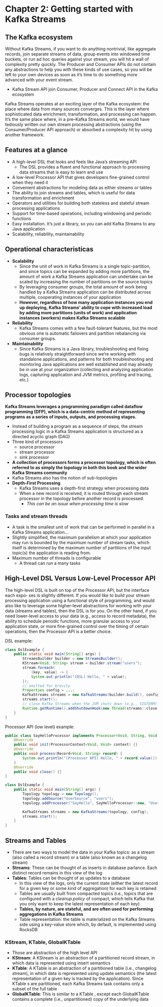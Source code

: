 # Chapter 2: Getting started with Kafka Streams

## The Kafka ecosystem

Without Kafka Streams, if you want to do anything nontrivial, like aggregate records, join separate
streams of data, group events into windowed time buckets, or run ad hoc queries against your stream, you will hit a wall of complexity pretty quickly.
The Producer and Consumer APIs do not contain any abstractions to help you with these kinds of use cases, so you will be left to your own devices as soon as it’s time to do something more advanced with your event stream.

- Kafka Stream API join Consumer, Producer and Connect API in the Kafka ecosystem

Kafka Streams operates at an exciting layer of the Kafka ecosystem: the place where data from many sources converges.
This is the layer where sophisticated data enrichment, transformation, and processing can happen.
It’s the same place where, in a pre–Kafka Streams world, we would have tediously written our own stream processing abstractions (using the Consumer/Producer API approach) or absorbed a complexity hit by using another framework.

## Features at a glance

- A high-level DSL that looks and feels like Java’s streaming API
    - The DSL provides a fluent and functional approach to processing data streams that is easy to learn and use
- A low-level Processor API that gives developers fine-grained control when they need it
- Convenient abstractions for modeling data as either streams or tables
- The ability to join streams and tables, which is useful for data transformation and enrichment
- Operators and utilities for building both stateless and stateful stream processing applications
- Support for time-based operations, including windowing and periodic functions
- Easy installation. It’s just a library, so you can add Kafka Streams to any Java application
- Scalability, reliability, maintainability

## Operational characteristicas

- **Scalability**
    - Since the unit of work in Kafka Streams is a single topic-partition, and since topics can be expanded by adding more partitions, the amount of work a Kafka Streams application can undertake can be scaled by increasing the number of partitions on the source topics
    - By leveraging consumer groups, the total amount of work being handled by a Kafka Streams application can be distributed across multiple, cooperating instances of your application
    - **However, regardless of how many application instances you end up deploying, Kafka Streams’ ability to cope with increased load by adding more partitions (units of work) and application instances (workers) makes Kafka Streams scalable**
- **Reliability**
    - Kafka Streams comes with a few fault-tolerant features, but the most obvious one is automatic failovers and partition rebalancing via consumer groups.
- **Maintainability**
    - Since Kafka Streams is a Java library, troubleshooting and fixing bugs is relatively straightforward since we’re working with standalone applications, and patterns for both troubleshooting and monitoring Java applications are well established and may already be in use at your organization (collecting and analyzing application logs, capturing application and JVM metrics, profiling and tracing, etc.)

## Processor topologies

**Kafka Streams leverages a programming paradigm called dataflow programming (DFP), which is a data-centric method of representing programs as a series of inputs, outputs, and processing stages.**

- Instead of building a program as a sequence of steps, the stream processing logic in a Kafka Streams application is structured as a directed acyclic graph (DAG)
- Three kind of processors
    - source processor
    - stream processor
    - sink processor
- **A collection of processors forms a processor topology, which is often referred to as simply the topology in both this book and the wider Kafka Streams community**
- Kafka Streams also has the notion of sub-topologies
- **Depth-First Processing**
    - Kafka Streams uses a depth-first strategy when processing data
    - When a new record is received, it is routed through each stream processor in the topology before another record is processed.
        - *This can be an issue when processing time is slow*

### Tasks and stream threads

- A task is the smallest unit of work that can be performed in parallel in a Kafka Streams application...
- Slightly simplified, the maximum parallelism at which your application may run is bounded by the maximum number of stream tasks, which itself is determined by the maximum number of partitions of the input topic(s) the application is reading from.
- Maximum number of threads is configurable
    - A thread can run a many tasks

## High-Level DSL Versus Low-Level Processor API

The high-level DSL is built on top of the Processor API, but the interface each expo‐
ses is slightly different. If you would like to build your stream processing application
using a functional style of programming, and would also like to leverage some
higher-level abstractions for working with your data (streams and tables), then the
DSL is for you.
On the other hand, if you need lower-level access to your data (e.g., access to record
metadata), the ability to schedule periodic functions, more granular access to your
application state, or more fine-grained control over the timing of certain operations,
then the Processor API is a better choice.

DSL example:

```java
class DslExample {
    public static void main(String[] args) {
        StreamsBuilder builder = new StreamsBuilder();
        KStream<Void, String> stream = builder.stream("users");
        stream.foreach(
            (key, value) -> {
            System.out.println("(DSL) Hello, " + value);
        });
        // omitted for brevity
        Properties config = ...;
        KafkaStreams streams = new KafkaStreams(builder.build(), config);
        streams.start();
        // close Kafka Streams when the JVM shuts down (e.g., SIGTERM)
        Runtime.getRuntime().addShutdownHook(new Thread(streams::close));
    }
}
```

Processor API (low level) example:

```java
public class SayHelloProcessor implements Processor<Void, String, Void, Void> {
    @Override
    public void init(ProcessorContext<Void, Void> context) {}
    @Override
    public void process(Record<Void, String> record) {
        System.out.println("(Processor API) Hello, " + record.value());
    }
    @Override
    public void close() {}
}

class DslExample {
    public static void main(String[] args) {
        Topology topology = new Topology();
        topology.addSource("UserSource", "users");
        topology.addProcessor("SayHello", SayHelloProcessor::new, "UserSource");

        KafkaStreams streams = new KafkaStreams(topology, config);
        streams.start();
    }
}
```

## Streams and Tables

- There are two ways to model the data in your Kafka topics: as a stream (also called a record stream) or a table (also known as a changelog stream)
- **Streams**: These can be thought of as inserts in database parlance. Each distinct record remains in this view of the log
- **Tables**: Tables can be thought of as updates to a database
    - In this view of the logs, only the current state (either the latest record for a given key or some kind of aggregation) for each key is retained
    - Tables are usually built from compacted topics (i.e., topics that are configured with a *cleanup.policy* of compact, which tells Kafka that you only want to keep the latest representation of each key)
    - **Tables, by nature, are stateful, and are often used for performing aggregations in Kafka Streams**
    - Table representation: the table is materialized on the Kafka Streams side using a key-value store which, by default, is implemented using RocksDB

### KStream, KTable, GlobalKTable

- Those are abstraction of the high level API
- **KStream**: A KStream is an abstraction of a partitioned record stream, in which data is represented using insert semantics
- **KTable**: A KTable is an abstraction of a partitioned table (i.e., changelog stream), in which data is represented using update semantics (the latest representation of a given
  key is tracked by the application). Since KTable s are partitioned, each Kafka Streams task contains only a subset of the full table
- **GlobalKTable**: This is similar to a KTable , except each GlobalKTable contains a complete (i.e., unpartitioned) copy of the underlying data

